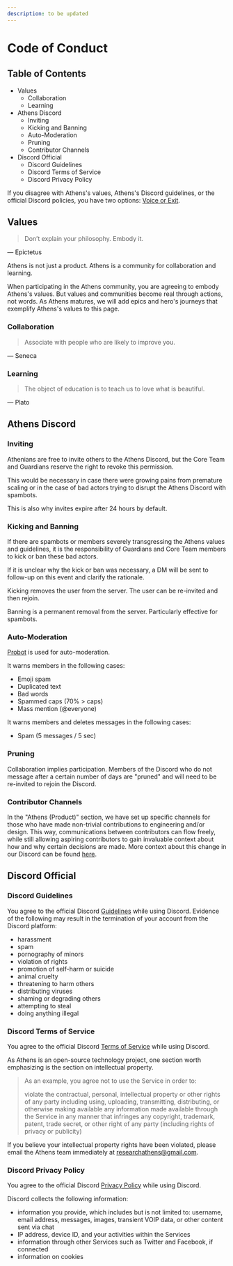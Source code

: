 ```yaml
---
description: to be updated
---
```


# Code of Conduct

## Table of Contents

* Values
  * Collaboration
  * Learning
* Athens Discord
  * Inviting
  * Kicking and Banning
  * Auto-Moderation
  * Pruning
  * Contributor Channels
* Discord Official
  * Discord Guidelines
  * Discord Terms of Service
  * Discord Privacy Policy

If you disagree with Athens's values, Athens's Discord guidelines, or the official Discord policies, you have two options: [Voice or Exit](https://www.youtube.com/watch?v=cOubCHLXT6A).

## Values

> Don’t explain your philosophy. Embody it.

— Epictetus

Athens is not just a product. Athens is a community for collaboration and learning.

When participating in the Athens community, you are agreeing to embody Athens's values. But values and communities become real through actions, not words. As Athens matures, we will add epics and hero's journeys that exemplify Athens's values to this page.

### Collaboration

> Associate with people who are likely to improve you.

— Seneca

### Learning

> The object of education is to teach us to love what is beautiful.

— Plato

## Athens Discord

### Inviting

Athenians are free to invite others to the Athens Discord, but the Core Team and Guardians reserve the right to revoke this permission.

This would be necessary in case there were growing pains from premature scaling or in the case of bad actors trying to disrupt the Athens Discord with spambots.

This is also why invites expire after 24 hours by default.

### Kicking and Banning

If there are spambots or members severely transgressing the Athens values and guidelines, it is the responsibility of Guardians and Core Team members to kick or ban these bad actors.

If it is unclear why the kick or ban was necessary, a DM will be sent to follow-up on this event and clarify the rationale.

Kicking removes the user from the server. The user can be re-invited and then rejoin.

Banning is a permanent removal from the server. Particularly effective for spambots.

### Auto-Moderation

[Probot](probot.io) is used for auto-moderation.

It warns members in the following cases:

* Emoji spam
* Duplicated text
* Bad words
* Spammed caps \(70% &gt; caps\)
* Mass mention \(@everyone\)

It warns members and deletes messages in the following cases:

* Spam \(5 messages / 5 sec\)

### Pruning

Collaboration implies participation. Members of the Discord who do not message after a certain number of days are "pruned" and will need to be re-invited to rejoin the Discord.

### Contributor Channels

In the "Athens \(Product\)" section, we have set up specific channels for those who have made non-trivial contributions to engineering and/or design. This way, communications between contributors can flow freely, while still allowing aspiring contributors to gain invaluable context about how and why certain decisions are made. More context about this change in our Discord can be found [here](https://www.notion.so/athensresearch/Open-Source-Conversations-Discord-a8c959de3b194cefadd48b497fc12079).

## Discord Official

### Discord Guidelines

You agree to the official Discord [Guidelines](https://discord.com/guidelines) while using Discord. Evidence of the following may result in the termination of your account from the Discord platform:

* harassment
* spam
* pornography of minors
* violation of rights
* promotion of self-harm or suicide
* animal cruelty
* threatening to harm others
* distributing viruses
* shaming or degrading others
* attempting to steal
* doing anything illegal

### Discord Terms of Service

You agree to the official Discord [Terms of Service](https://discord.com/terms) while using Discord.

As Athens is an open-source technology project, one section worth emphasizing is the section on intellectual property.

> As an example, you agree not to use the Service in order to:
>
> violate the contractual, personal, intellectual property or other rights of any party including using, uploading, transmitting, distributing, or otherwise making available any information made available through the Service in any manner that infringes any copyright, trademark, patent, trade secret, or other right of any party \(including rights of privacy or publicity\)

If you believe your intellectual property rights have been violated, please email the Athens team immediately at researchathens@gmail.com.

### Discord Privacy Policy

You agree to the official Discord [Privacy Policy](https://discord.com/privacy) while using Discord.

Discord collects the following information:

* information you provide, which includes but is not limited to: username, email address, messages, images, transient VOIP data, or other content sent via chat
* IP address, device ID, and your activities within the Services
* information through other Services such as Twitter and Facebook, if connected
* information on cookies


